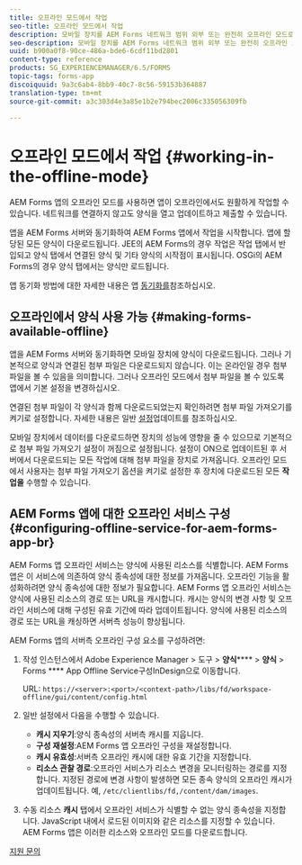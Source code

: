 ```yaml
---
title: 오프라인 모드에서 작업
seo-title: 오프라인 모드에서 작업
description: 모바일 장치를 AEM Forms 네트워크 범위 외부 또는 완전히 오프라인 모드로 오프라인 상태로 전환하여 AEM Forms 앱에서 작업
seo-description: 모바일 장치를 AEM Forms 네트워크 범위 외부 또는 완전히 오프라인 모드로 오프라인 상태로 전환하여 AEM Forms 앱에서 작업
uuid: b900a0f8-90ce-486a-bde6-6cdf11bd2801
content-type: reference
products: SG_EXPERIENCEMANAGER/6.5/FORMS
topic-tags: forms-app
discoiquuid: 9a3c6ab4-8bb9-40c7-8c56-59153b364887
translation-type: tm+mt
source-git-commit: a3c303d4e3a85e1b2e794bec2006c335056309fb

---
```



# 오프라인 모드에서 작업 {#working-in-the-offline-mode}

AEM Forms 앱의 오프라인 모드를 사용하면 앱이 오프라인에서도 원활하게 작업할 수 있습니다. 네트워크를 연결하지 않고도 양식을 열고 업데이트하고 제출할 수 있습니다.

앱을 AEM Forms 서버와 동기화하여 AEM Forms 앱에서 작업을 시작합니다. 앱에 할당된 모든 양식이 다운로드됩니다. JEE의 AEM Forms의 경우 작업은 작업 탭에서 반입되고 양식 탭에서 연결된 양식 및 기타 양식의 시작점이 표시됩니다. OSGi의 AEM Forms의 경우 양식 탭에서는 양식만 로드됩니다.

앱 동기화 방법에 대한 자세한 내용은 앱 [동기화를](/help/forms/using/sync-app.md)참조하십시오.

## 오프라인에서 양식 사용 가능 {#making-forms-available-offline}

앱을 AEM Forms 서버와 동기화하면 모바일 장치에 양식이 다운로드됩니다. 그러나 기본적으로 양식과 연결된 첨부 파일은 다운로드되지 않습니다. 이는 온라인일 경우 첨부 파일을 볼 수 있음을 의미합니다. 그러나 오프라인 모드에서 첨부 파일을 볼 수 있도록 앱에서 기본 설정을 변경하십시오.

연결된 첨부 파일이 각 양식과 함께 다운로드되었는지 확인하려면 첨부 파일 가져오기를 켜기로 설정합니다. 자세한 내용은 일반 [설정](/help/forms/using/update-general-settings.md)업데이트를 참조하십시오.

모바일 장치에서 데이터를 다운로드하면 장치의 성능에 영향을 줄 수 있으므로 기본적으로 첨부 파일 가져오기 설정이 꺼짐으로 설정됩니다. 설정이 ON으로 업데이트된 후 서버에서 다운로드되는 모든 작업에 대해 첨부 파일을 장치로 가져옵니다. 오프라인 모드에서 사용자는 첨부 파일 가져오기 옵션을 켜기로 설정한 후 장치에 다운로드된 모든 **작업을** 수행할 수 있습니다.

## AEM Forms 앱에 대한 오프라인 서비스 구성 {#configuring-offline-service-for-aem-forms-app-br}

AEM Forms 앱 오프라인 서비스는 양식에 사용된 리소스를 식별합니다. AEM Forms 앱은 이 서비스에 의존하여 양식 종속성에 대한 정보를 가져옵니다. 오프라인 기능을 활성화하려면 양식 종속성에 대한 정보가 필요합니다. AEM Forms 앱 오프라인 서비스는 양식에 사용된 리소스의 경로 또는 URL을 캐시합니다. 캐시는 양식의 변경 사항 및 오프라인 서비스에 대해 구성된 유효 기간에 따라 업데이트됩니다. 양식에 사용된 리소스의 경로 또는 URL을 캐싱하면 서버측 성능이 향상됩니다.

AEM Forms 앱의 서버측 오프라인 구성 요소를 구성하려면:

1. 작성 인스턴스에서 Adobe Experience Manager > 도구 > **양식****** > **양식** > Forms **** App Offline Service구성InDesign으로 이동합니다.

   URL: `https://<server>:<port>/<context-path>/libs/fd/workspace-offline/gui/content/config.html`

1. 일반 설정에서 다음을 수행할 수 있습니다.

   * **캐시 지우기**:양식 종속성의 서버측 캐시를 지웁니다.
   * **구성 재설정**:AEM Forms 앱 오프라인 구성을 재설정합니다.
   * **캐시 유효성**:서버측 오프라인 캐시에 대한 유효 기간을 지정합니다.
   * **리소스 관찰 경로**:오프라인 서비스가 리소스 변경을 모니터링하는 경로를 지정합니다. 지정된 경로에 변경 사항이 발생하면 모든 종속 양식의 오프라인 캐시가 업데이트됩니다. 예, `/etc/clientlibs/fd,/content/dam/images`.

1. 수동 리소스 **캐시** 탭에서 오프라인 서비스가 식별할 수 없는 양식 종속성을 지정합니다. JavaScript 내에서 로드된 이미지와 같은 리소스를 지정할 수 있습니다. AEM Forms 앱은 이러한 리소스와 오프라인 모드를 다운로드합니다.

[지원 문의](https://www.adobe.com/account/sign-in.supportportal.html)
